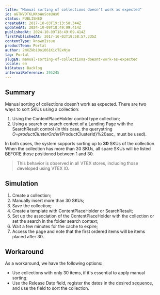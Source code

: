 ```yaml
---
title: "Manual sorting of collections doesn't work as expected"
id: aGTNVDT6LKKoWuSceQWs0
status: PUBLISHED
createdAt: 2017-10-03T19:13:58.344Z
updatedAt: 2024-10-09T18:49:09.414Z
publishedAt: 2024-10-09T18:49:09.414Z
firstPublishedAt: 2017-10-03T19:58:57.335Z
contentType: knownIssue
productTeam: Portal
author: 2mXZkbi0oi061KicTExNjo
tag: Portal
slugEN: manual-sorting-of-collections-doesnt-work-as-expected
locale: en
kiStatus: Backlog
internalReference: 295245
---
```


## Summary



Manual sorting of collections doesn't work as expected. There are two ways to sort SKUs using a collection:


1. Using the ContentPlaceHolder control type collection;
2. Using a search or search context of a Landing Page with the SearchResult control (in this case, the querystring _O=productClusterOrder_{ProductClusterId}%20asc_ must be used).

In both cases, the system supports sorting up to **30** SKUs of the collection. When the collection has more than 30 SKUs, all spare SKUs will be listed BEFORE those positioned between 1 and 30.


> This behavior is observed in all VTEX stores, including those developed using VTEX IO.



##

## Simulation




1. Create a collection;
2. Manually insert more than 30 SKUs;
3. Save the collection;
4. Create a template with ContentPlaceHolder or SearchResult;
5. Set up the association of the ContentPlaceHolder with the collection or set the search in the folder search context;
6. Wait a few minutes for the cache to expire;
7. Access the page and note that the first ordered items will be items placed after 30.


##

## Workaround



As a workaround, we have the following options:


- Use collections with only 30 items, if it's essential to apply manual sorting;
- Use the Release Date field, register the dates in the desired sequence, and use the field to sort the collection.

